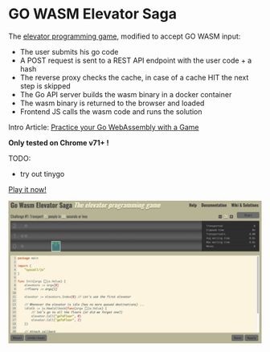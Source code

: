 GO WASM Elevator Saga
===================
The [elevator programming game](https://github.com/magwo/elevatorsaga), modified to accept GO WASM input:
- The user submits his go code 
- A POST request is sent to a REST API endpoint with the user code + a hash
- The reverse proxy checks the cache, in case of a cache HIT the next step is skipped 
- The Go API server builds the wasm binary in a docker container
- The wasm binary is returned to the browser and loaded
- Frontend JS calls the wasm code and runs the solution

Intro Article: [Practice your Go WebAssembly with a Game](https://medium.com/@didil/practice-your-go-webassembly-with-a-game-7195dabbfc44)

**Only tested on Chrome v71+ !**

TODO: 
- try out tinygo

[Play it now!](https://didil.github.io/gowasm-elevatorsaga/)

![Image of Elevator Saga in browser](https://raw.githubusercontent.com/didil/gowasm-elevatorsaga/master/images/screenshot.png)